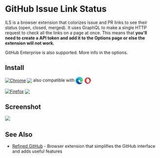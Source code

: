# GitHub Issue Link Status

[badge-cws]: https://img.shields.io/chrome-web-store/v/nbiddhncecgemgccalnoanpnenalmkic.svg?label=
[badge-amo]: https://img.shields.io/amo/v/github-issue-link-status.svg?label=
[link-cws]: https://chrome.google.com/webstore/detail/github-issue-link-status/nbiddhncecgemgccalnoanpnenalmkic 'Version published on Chrome Web Store'
[link-amo]: https://addons.mozilla.org/en-US/firefox/addon/github-issue-link-status/ 'Version published on Mozilla Add-ons'

ILS is a browser extension that colorizes issue and PR links to see their status (open, closed, merged). It uses GraphQL to make a single HTTP request to check all the links on a page at once. This means that **you'll need to create a API token and add it to the Options page or else the extension will not work.**

GitHub Enterprise is also supported. More info in the options.

## Install

[link-chrome]: https://chrome.google.com/webstore/detail/github-issue-link-status/nbiddhncecgemgccalnoanpnenalmkic 'Version published on Chrome Web Store'
[link-firefox]: https://addons.mozilla.org/en-US/firefox/addon/github-issue-link-status/ 'Version published on Mozilla Add-ons'

[<img src="https://raw.githubusercontent.com/alrra/browser-logos/90fdf03c/src/chrome/chrome.svg" width="48" alt="Chrome" valign="middle">][link-chrome] [<img valign="middle" src="https://img.shields.io/chrome-web-store/v/nbiddhncecgemgccalnoanpnenalmkic.svg?label=%20">][link-chrome] also compatible with [<img src="https://raw.githubusercontent.com/alrra/browser-logos/90fdf03c/src/edge/edge.svg" width="24" alt="Edge" valign="middle">][link-chrome] [<img src="https://raw.githubusercontent.com/alrra/browser-logos/90fdf03c/src/opera/opera.svg" width="24" alt="Opera" valign="middle">][link-chrome]

[<img src="https://raw.githubusercontent.com/alrra/browser-logos/90fdf03c/src/firefox/firefox.svg" width="48" alt="Firefox" valign="middle">][link-firefox] [<img valign="middle" src="https://img.shields.io/amo/v/github-issue-link-status.svg?label=%20">][link-firefox]

## Screenshot

<img src="screenshot.png" width="560">

## See Also

- [Refined GitHub](https://github.com/sindresorhus/refined-github/) - Browser extension that simplifies the GitHub interface and adds useful features
